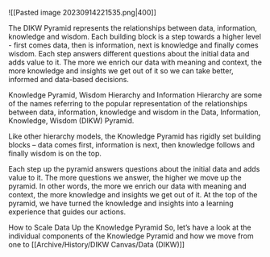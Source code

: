 ![[Pasted image 20230914221535.png|400]]

The DIKW Pyramid represents the relationships between data, information, knowledge and wisdom. Each building block is a step towards a higher level - first comes data, then is information, next is knowledge and finally comes wisdom. Each step answers different questions about the initial data and adds value to it. The more we enrich our data with meaning and context, the more knowledge and insights we get out of it so we can take better, informed and data-based decisions.

Knowledge Pyramid, Wisdom Hierarchy and Information Hierarchy are some of the names referring to the popular representation of the relationships between data, information, knowledge and wisdom in the Data, Information, Knowledge, Wisdom (DIKW) Pyramid.

Like other hierarchy models, the Knowledge Pyramid has rigidly set building blocks – data comes first, information is next, then knowledge follows and finally wisdom is on the top.

Each step up the pyramid answers questions about the initial data and adds value to it. The more questions we answer, the higher we move up the pyramid. In other words, the more we enrich our data with meaning and context, the more knowledge and insights we get out of it. At the top of the pyramid, we have turned the knowledge and insights into a learning experience that guides our actions.

How to Scale Data Up the Knowledge Pyramid
So, let’s have a look at the individual components of the Knowledge Pyramid and how we move from one to [[Archive/History/DIKW Canvas/Data (DIKW)]]